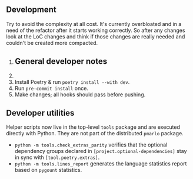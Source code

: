## Development
Try to avoid the complexity at all cost. It's currently overbloated and in a need of the refactor after it starts working correctly. So after any changes look at the LoC changes and think if those changes are really needed and couldn't be created more compacted.

1. ## General developer notes
2. 
3. Install Poetry & run `poetry install --with dev`.
2. Run `pre-commit install` once.
3. Make changes; all hooks should pass before pushing.


## Developer utilities
Helper scripts now live in the top-level ``tools`` package and are executed
directly with Python. They are not part of the distributed ``pmarlo`` package.

* ``python -m tools.check_extras_parity`` verifies that the optional dependency
  groups declared in ``[project.optional-dependencies]`` stay in sync with
  ``[tool.poetry.extras]``.
* ``python -m tools.lines_report`` generates the language statistics report
  based on ``pygount`` statistics.
